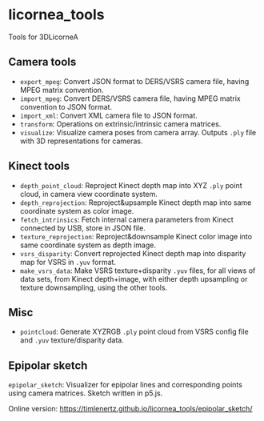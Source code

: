 # licornea_tools
Tools for 3DLicorneA

## Camera tools
* `export_mpeg`: Convert JSON format to DERS/VSRS camera file, having MPEG matrix convention.
* `import_mpeg`: Convert DERS/VSRS camera file, having MPEG matrix convention to JSON format.
* `import_xml`: Convert XML camera file to JSON format.
* `transform`: Operations on extrinsic/intrinsic camera matrices.
* `visualize`: Visualize camera poses from camera array. Outputs `.ply` file with 3D representations for cameras.

## Kinect tools
* `depth_point_cloud`: Reproject Kinect depth map into XYZ `.ply` point cloud, in camera view coordinate system.
* `depth_reprojection`: Reproject&upsample Kinect depth map into same coordinate system as color image.
* `fetch_intrinsics`: Fetch internal camera parameters from Kinect connected by USB, store in JSON file.
* `texture_reprojection`: Reproject&downsample Kinect color image into same coordinate system as depth image.
* `vsrs_disparity`: Convert reprojected Kinect depth map into disparity map for VSRS in `.yuv` format.
* `make_vsrs_data`: Make VSRS texture+disparity `.yuv` files, for all views of data sets, from Kinect depth+image, with either depth upsampling or texture downsampling, using the other tools.

## Misc
* `pointcloud`: Generate XYZRGB `.ply` point cloud from VSRS config file and `.yuv` texture/disparity data.

## Epipolar sketch
`epipolar_sketch`: Visualizer for epipolar lines and corresponding points using camera matrices. Sketch written in p5.js.

Online version:
https://timlenertz.github.io/licornea_tools/epipolar_sketch/
